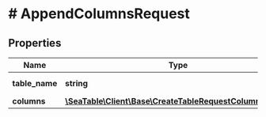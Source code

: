 # # AppendColumnsRequest

## Properties

Name | Type | Description | Notes
------------ | ------------- | ------------- | -------------
**table_name** | **string** | The name of the table. | [optional]
**columns** | [**\SeaTable\Client\Base\CreateTableRequestColumnsInner[]**](CreateTableRequestColumnsInner.md) |  | [optional]

